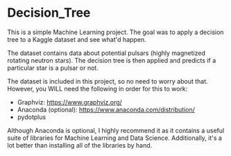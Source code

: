 # Decision_Tree
This is a simple Machine Learning project. The goal was to apply a decision tree to a Kaggle dataset and see what'd happen.

The dataset contains data about potential pulsars (highly magnetized rotating neutron stars). The decision tree is then applied and predicts if a particular star is a pulsar or not.

The dataset is included in this project, so no need to worry about that. However, you WILL need the following in order for this to work:

  - Graphviz: https://www.graphviz.org/
  - Anaconda (optional): https://www.anaconda.com/distribution/
  - pydotplus
  
Although Anaconda is optional, I highly recommend it as it contains a useful suite of libraries for Machine Learning and Data Science. Additionally, it's a lot better than installing all of the libraries by hand.



